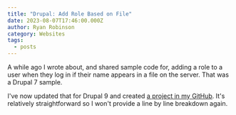 ```yaml
---
title: "Drupal: Add Role Based on File"
date: 2023-08-07T17:46:00.000Z
author: Ryan Robinson
category: Websites
tags:
  - posts
---
```


A while ago I wrote about, and shared sample code for, adding a role to a user when they log in if their name appears in a file on the server. That was a Drupal 7 sample.

I've now updated that for Drupal 9 and created [a project in my GitHub](https://github.com/ryan-l-robinson/drupal-9-permissions-from-file). It's relatively straightforward so I won't provide a line by line breakdown again.

